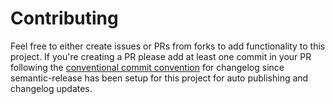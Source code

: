 # Contributing

Feel free to either create issues or PRs from forks to add functionality to this project. If you're creating a PR please add at least one commit in your PR following the [conventional commit convention](https://www.conventionalcommits.org/en/v1.0.0/) for changelog since semantic-release has been setup for this project for auto publishing and changelog updates.
